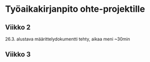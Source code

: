 # Työaikakirjanpito ohte-projektille

## Viikko 2
26.3. alustava määrittelydokumentti tehty, aikaa meni ~30min

## Viikko 3

